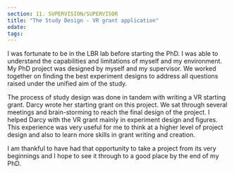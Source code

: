 ```yaml
---
section: 11. SUPERVISION/SUPERVISOR
title: "The Study Design - VR grant application"
edate: 
tags:
---
```


I was fortunate to be in the LBR lab before starting the PhD. I was able to understand the capabilities and limitations of myself and my environment. My PhD project was designed by myself and my supervisor. We worked together on finding the best experiment designs to address all questions raised under the unified aim of the study. 

The process of study design was done in tandem with writing a VR starting grant. Darcy wrote her starting grant on this project. We sat through several meetings and brain-storming to reach the final design of the project. I helped Darcy with the VR grant mainly in experiment design and figures. This experience was very useful for me to think at a higher level of project design and also to learn more skills in grant writing and creation. 

I am thankful to have had that opportunity to take a project from its very beginnings and I hope to see it through to a good place by the end of my PhD.